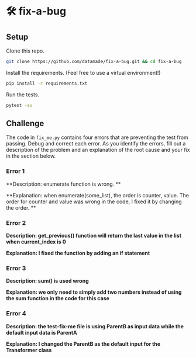 # 🛠 fix-a-bug

## Setup

Clone this repo.

```bash
git clone https://github.com/datamade/fix-a-bug.git && cd fix-a-bug
```

Install the requirements. (Feel free to use a virtual environment!)

```bash
pip install -r requirements.txt
```

Run the tests.

```bash
pytest -sv
```

## Challenge

The code in `fix_me.py` contains four errors that are preventing the test from
passing. Debug and correct each error. As you identify the errors, fill out
a description of the problem and an explanation of the root cause and your fix
in the section below.

### Error 1

**Description:  enumerate function is wrong. **

**Explanation:  when enumerate(some_list), the order is counter, value. The order for counter and value was wrong in the code, I fixed it by changing the order. **


### Error 2

**Description: get_previous() function will return the last value in the list when current_index is 0**

**Explanation: I fixed the function by adding an if statement**

### Error 3

**Description: sum() is used wrong**

**Explanation: we only need to simply add two numbers instead of using the sum function in the code for this case**

### Error 4

**Description: the test-fix-me file is using ParentB as input data while the default input data is ParentA**

**Explanation: I changed the ParentB as the default input for the Transformer class**
